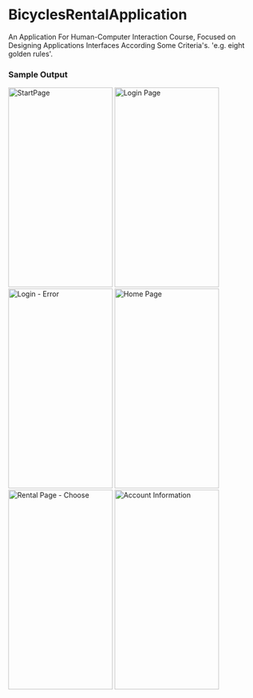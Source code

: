 # BicyclesRentalApplication
An Application For Human-Computer Interaction Course, Focused on Designing Applications Interfaces According Some Criteria's. 'e.g. eight golden rules'.



   ### Sample Output
   
<img width="209" height="400" alt="StartPage" src="https://user-images.githubusercontent.com/89661060/153829993-629044df-1b95-4613-9d7a-8a2cb2a691dc.png">    <img width="209" height="400" alt="Login Page" src="https://user-images.githubusercontent.com/89661060/153830955-8b66d058-7e14-4c78-8f5b-09f6318a5369.png"> <img width="209" height="400" alt="Login - Error" src="https://user-images.githubusercontent.com/89661060/153831888-c2ff6156-c8bd-41d6-a8e5-b56c725131b0.png"> 
<img width="209" height="400" alt="Home Page" src="https://user-images.githubusercontent.com/89661060/153832040-396c21ce-e98a-4c04-8ca9-3f6dad30f2bd.png">
<img width="209" height="400" alt="Rental Page - Choose" src="https://user-images.githubusercontent.com/89661060/153833518-5a972a7f-1c0f-4bc2-9801-e26b60332e9c.png"> <img width="209" height="400" alt="Account Information" src="https://user-images.githubusercontent.com/89661060/153833566-ad1245e1-958b-4a7e-9259-f3dc074fb41c.png">
